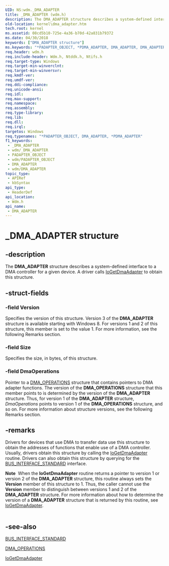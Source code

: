 ```yaml
---
UID: NS:wdm._DMA_ADAPTER
title: _DMA_ADAPTER (wdm.h)
description: The DMA_ADAPTER structure describes a system-defined interface to a DMA controller for a given device. A driver calls IoGetDmaAdapter to obtain this structure.
old-location: kernel\dma_adapter.htm
tech.root: kernel
ms.assetid: 08cd5b10-725e-4a36-b70d-42a831b79372
ms.date: 04/30/2018
keywords: ["DMA_ADAPTER structure"]
ms.keywords: "*PADAPTER_OBJECT, *PDMA_ADAPTER, DMA_ADAPTER, DMA_ADAPTER structure [Kernel-Mode Driver Architecture], PDMA_ADAPTER, PDMA_ADAPTER structure pointer [Kernel-Mode Driver Architecture], _DMA_ADAPTER, kernel.dma_adapter, kstruct_a_030ef4da-75e2-4427-baf6-cb9a5eb194cf.xml, wdm/DMA_ADAPTER, wdm/PDMA_ADAPTER"
req.header: wdm.h
req.include-header: Wdm.h, Ntddk.h, Ntifs.h
req.target-type: Windows
req.target-min-winverclnt: 
req.target-min-winversvr: 
req.kmdf-ver: 
req.umdf-ver: 
req.ddi-compliance: 
req.unicode-ansi: 
req.idl: 
req.max-support: 
req.namespace: 
req.assembly: 
req.type-library: 
req.lib: 
req.dll: 
req.irql: 
targetos: Windows
req.typenames: "*PADAPTER_OBJECT, DMA_ADAPTER, *PDMA_ADAPTER"
f1_keywords:
 - _DMA_ADAPTER
 - wdm/_DMA_ADAPTER
 - PADAPTER_OBJECT
 - wdm/PADAPTER_OBJECT
 - DMA_ADAPTER
 - wdm/DMA_ADAPTER
topic_type:
 - APIRef
 - kbSyntax
api_type:
 - HeaderDef
api_location:
 - Wdm.h
api_name:
 - DMA_ADAPTER
---
```


# _DMA_ADAPTER structure


## -description

The <b>DMA_ADAPTER</b> structure describes a system-defined interface to a DMA controller for a given device. A driver calls <a href="https://docs.microsoft.com/windows-hardware/drivers/ddi/wdm/nf-wdm-iogetdmaadapter">IoGetDmaAdapter</a> to obtain this structure.

## -struct-fields

### -field Version

Specifies the version of this structure. Version 3 of the <b>DMA_ADAPTER</b> structure is available starting with Windows 8. For versions 1 and 2 of this structure, this member is set to the value 1. For more information, see the following Remarks section.

### -field Size

Specifies the size, in bytes, of this structure.

### -field DmaOperations

Pointer to a <a href="https://docs.microsoft.com/windows-hardware/drivers/ddi/wdm/ns-wdm-_dma_operations">DMA_OPERATIONS</a> structure that contains pointers to DMA adapter functions. The version of the <b>DMA_OPERATIONS</b> structure that this member points to is determined by the version of the <b>DMA_ADAPTER</b> structure. Thus, for version 1 of the <b>DMA_ADAPTER</b> structure, <i>DmaOperations</i> points to version 1 of the <b>DMA_OPERATIONS</b> structure, and so on. For more information about structure versions, see the following Remarks section.

## -remarks

Drivers for devices that use DMA to transfer data use this structure to obtain the addresses of functions that enable use of a DMA controller. Usually, drivers obtain this structure by calling the <a href="https://docs.microsoft.com/windows-hardware/drivers/ddi/wdm/nf-wdm-iogetdmaadapter">IoGetDmaAdapter</a> routine. Drivers can also obtain this structure by querying for the <a href="https://docs.microsoft.com/windows-hardware/drivers/ddi/wdm/ns-wdm-_bus_interface_standard">BUS_INTERFACE_STANDARD</a> interface.

<div class="alert"><b>Note</b>  When the <b>IoGetDmaAdapter</b> routine returns a pointer to version 1 or version 2 of the <b>DMA_ADAPTER</b> structure, this routine always sets the <b>Version</b> member of this structure to 1. Thus, the caller cannot use the <b>Version</b> member to distinguish between versions 1 and 2 of the <b>DMA_ADAPTER</b> structure. For more information about how to determine the version of a <b>DMA_ADAPTER</b> structure that is returned by this routine, see <a href="https://docs.microsoft.com/windows-hardware/drivers/ddi/wdm/nf-wdm-iogetdmaadapter">IoGetDmaAdapter</a>.</div>
<div> </div>

## -see-also

<a href="https://docs.microsoft.com/windows-hardware/drivers/ddi/wdm/ns-wdm-_bus_interface_standard">BUS_INTERFACE_STANDARD</a>



<a href="https://docs.microsoft.com/windows-hardware/drivers/ddi/wdm/ns-wdm-_dma_operations">DMA_OPERATIONS</a>



<a href="https://docs.microsoft.com/windows-hardware/drivers/ddi/wdm/nf-wdm-iogetdmaadapter">IoGetDmaAdapter</a>

